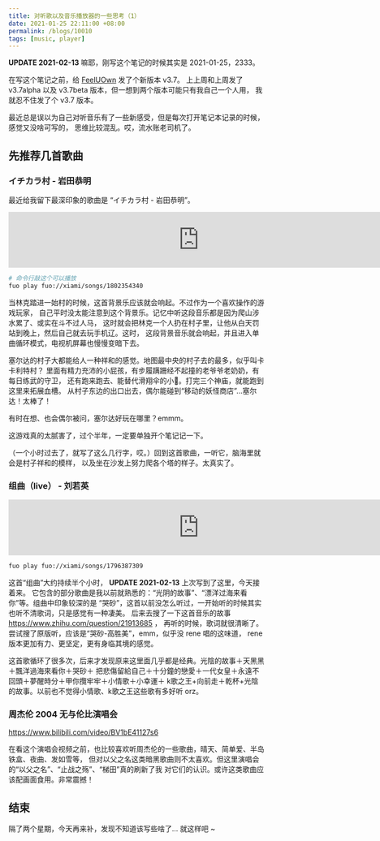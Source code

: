 ```yaml
---
title: 对听歌以及音乐播放器的一些思考（1）
date: 2021-01-25 22:11:00 +08:00
permalink: /blogs/10010
tags: [music, player]
---
```


**UPDATE 2021-02-13** 嘛耶，刚写这个笔记的时候其实是 2021-01-25，2333。

在写这个笔记之前，给 [FeelUOwn](https://github.com/feeluown/FeelUOwn) 发了个新版本 v3.7。
上上周和上周发了 v3.7alpha 以及 v3.7beta 版本，但一想到两个版本可能只有我自己一个人用，
我就忍不住发了个 v3.7 版本。

最近总是误以为自己对听音乐有了一些新感受，但是每次打开笔记本记录的时候，感觉又没啥可写的，
思维比较混乱。哎，流水账老司机了。

## 先推荐几首歌曲

### イチカラ村 - 岩田恭明
最近给我留下最深印象的歌曲是 “イチカラ村 - 岩田恭明”。

<iframe frameborder="no" border="0" marginwidth="0" marginheight="0" width="750" height="110"
    loading="lazy" sandbox="allow-popups allow-scripts allow-same-origin"
    src="https://www.xiami.com/webapp/embed-player?autoPlay=1&id=1802354340">
</iframe>

```sh
# 命令行敲这个可以播放
fuo play fuo://xiami/songs/1802354340
```

当林克踏进一始村的时候，这首背景乐应该就会响起。不过作为一个喜欢操作的游戏玩家，
自己平时没太能注意到这个背景乐。记忆中听这段音乐都是因为爬山涉水累了、或实在斗不过人马，
这时就会把林克一个人扔在村子里，让他从白天罚站到晚上，然后自己就去玩手机辽。这时，
这段背景音乐就会响起，并且进入单曲循环模式，电视机屏幕也慢慢变暗下去。

塞尔达的村子大都能给人一种祥和的感觉。地图最中央的村子去的最多，似乎叫卡卡利特村？
里面有精力充沛的小屁孩，有步履蹒跚经不起撞的老爷爷老奶奶，有每日练武的守卫，
还有跑来跑去、能替代滑翔伞的小🐓。打完三个神庙，就能跑到这里来拓展血槽。
从村子东边的出口出去，偶尔能碰到“移动的妖怪商店”...塞尔达！太棒了！

有时在想、也会偶尔被问，塞尔达好玩在哪里？emmm。

这游戏真的太腻害了，过个半年，一定要单独开个笔记记一下。

（一个小时过去了，就写了这么几行字，哎。）回到这首歌曲，一听它，脑海里就会是村子祥和的模样，
以及坐在沙发上努力爬各个塔的样子。太真实了。

### 组曲（live） - 刘若英

<iframe frameborder="no" border="0" marginwidth="0" marginheight="0" width="750" height="110"
    loading="lazy" sandbox="allow-popups allow-scripts allow-same-origin"
    src="https://www.xiami.com/webapp/embed-player?autoPlay=1&id=1796387309">
</iframe>

```sh
fuo play fuo://xiami/songs/1796387309
```

这首“组曲”大约持续半个小时， **UPDATE 2021-02-13** 上次写到了这里，今天接着来。
它包含的部分歌曲是我以前就熟悉的：“光阴的故事”、“漂洋过海来看你”等。组曲中印象较深的是
“哭砂”，这首以前没怎么听过，一开始听的时候其实也听不清歌词，只是感觉有一种凄美。
后来去搜了一下这首音乐的故事 <https://www.zhihu.com/question/21913685> ，
再听的时候，歌词就很清晰了。尝试搜了原版听，应该是“哭砂-高胜美”，emm，似乎没 rene 唱的这味道，
rene 版本更加有力、更坚定，更有身临其境的感觉。

这首歌循环了很多次，后来才发现原来这里面几乎都是经典。光陰的故事＋天黑黑＋飄洋過海來看你＋哭砂＋
把悲傷留給自己＋十分鐘的戀愛＋一代女皇＋永遠不回頭＋夢醒時分＋甲你攬牢牢＋小情歌＋小幸運＋
k歌之王+向前走＋乾杯+光陰的故事。以前也不觉得小情歌、k歌之王这些歌有多好听 orz。


### 周杰伦 2004 无与伦比演唱会

<https://www.bilibili.com/video/BV1bE41127s6>

在看这个演唱会视频之前，也比较喜欢听周杰伦的一些歌曲，晴天、简单爱、半岛铁盒、夜曲、发如雪等，
但对以父之名这类暗黑歌曲则不太喜欢。但这里演唱会的“以父之名”、“止战之殇”、“梯田”真的刷新了我
对它们的认识。或许这类歌曲应该配画面食用。非常震撼！

## 结束

隔了两个星期，今天再来补，发现不知道该写些啥了... 就这样吧 ~
